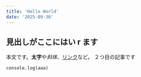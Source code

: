 ```yaml
---
title: 'Hello World'
date: '2025-09-30'
---
```


## 見出しがここにはい r ます

本文です。**太字**や*斜体*、[リンク](https://example.com)など。
２つ目の記事です

```
console.log(aaa)
```
